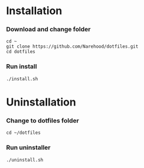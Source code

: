 # Installation
### Download and change folder
```
cd ~
git clone https://github.com/Narehood/dotfiles.git
cd dotfiles
```
### Run install
```
./install.sh
```

# Uninstallation

### Change to dotfiles folder
```
cd ~/dotfiles
```

### Run uninstaller
```
./uninstall.sh
```
